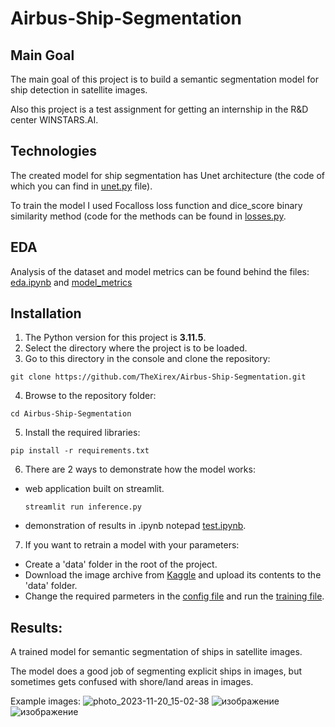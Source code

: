 # Airbus-Ship-Segmentation
## Main Goal
The main goal of this project is to build a semantic segmentation model for ship detection in satellite images.

Also this project is a test assignment for getting an internship in the R&D center WINSTARS.AI.
## Technologies
The created model for ship segmentation has Unet architecture (the code of which you can find in [unet.py](utils/losses.py) file).

To train the model I used Focalloss loss function and dice_score binary similarity method (code for the methods can be found in [losses.py](utils/losses.py).

## EDA
Analysis of the dataset and model metrics can be found behind the files: [eda.ipynb](eda.ipynb) and [model_metrics](model_metrics)
## Installation
1. The Python version for this project is **3.11.5**.
2. Select the directory where the project is to be loaded.
3. Go to this directory in the console and clone the repository:
```
git clone https://github.com/TheXirex/Airbus-Ship-Segmentation.git
```
4. Browse to the repository folder:
```
cd Airbus-Ship-Segmentation
```
5. Install the required libraries:
```
pip install -r requirements.txt
```
6. There are 2 ways to demonstrate how the model works:
  - web application built on streamlit.
    ```
    streamlit run inference.py
    ```
  - demonstration of results in .ipynb notepad [test.ipynb](test.ipynb).
7. If you want to retrain a model with your parameters:
  - Create a 'data' folder in the root of the project.
  - Download the image archive from [Kaggle](https://www.kaggle.com/competitions/airbus-ship-detection/data) and upload its contents to the 'data' folder.
  - Change the required parmeters in the [config file](config.py) and run the [training file](train.py).
## Results:
A trained model for semantic segmentation of ships in satellite images.

The model does a good job of segmenting explicit ships in images, but sometimes gets confused with shore/land areas in images.

Example images:
![photo_2023-11-20_15-02-38](https://github.com/TheXirex/Airbus-Ship-Segmentation/assets/104722568/8f80bd2a-c5bf-4c6a-a760-e30ad4587c6a)
![изображение](https://github.com/TheXirex/Airbus-Ship-Segmentation/assets/104722568/f119072a-8d0b-444f-9560-610d3bdcb217)
![изображение](https://github.com/TheXirex/Airbus-Ship-Segmentation/assets/104722568/a15e4377-9d11-4671-92a3-58de5dddd929)


